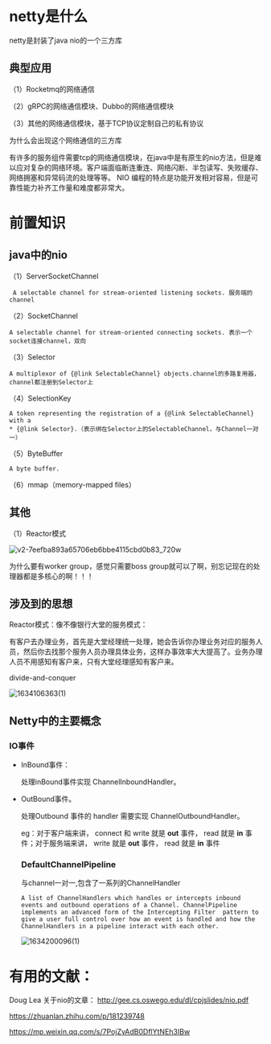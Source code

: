 # netty是什么

netty是封装了java nio的一个三方库

## 典型应用

（1）Rocketmq的网络通信

（2）gRPC的网络通信模块、Dubbo的网络通信模块

（3）其他的网络通信模块，基于TCP协议定制自己的私有协议

为什么会出现这个网络通信的三方库

有许多的服务组件需要tcp的网络通信模块，在java中是有原生的nio方法，但是难以应对复杂的网络环境。客户端面临断连重连、网络闪断、半包读写、失败缓存、网络拥塞和异常码流的处理等等。 NIO 编程的特点是功能开发相对容易，但是可靠性能力补齐工作量和难度都非常大。

# 前置知识

## java中的nio

（1）ServerSocketChannel

```
 A selectable channel for stream-oriented listening sockets. 服务端的channel
```

（2）SocketChannel

```
A selectable channel for stream-oriented connecting sockets. 表示一个socket连接channel，双向
```

（3）Selector

```
A multiplexor of {@link SelectableChannel} objects.channel的多路复用器，channel都注册到Selector上
```

（4）SelectionKey

```
A token representing the registration of a {@link SelectableChannel} with a
* {@link Selector}.（表示绑在Selector上的SelectableChannel，与Channel一对一）
```

（5）ByteBuffer

```
A byte buffer.
```

（6）mmap（memory-mapped files）



## 其他

（1）Reactor模式

![v2-7eefba893a65706eb6bbe4115cbd0b83_720w](C:\Users\236774\Desktop\学习\github\myTechNotes\netty.assets\v2-7eefba893a65706eb6bbe4115cbd0b83_720w.jpg)

为什么要有worker group，感觉只需要boss group就可以了啊，别忘记现在的处理器都是多核心的啊！！！

## 涉及到的思想

Reactor模式：像不像银行大堂的服务模式：

有客户去办理业务，首先是大堂经理统一处理，她会告诉你办理业务对应的服务人员，然后你去找那个服务人员办理具体业务，这样办事效率大大提高了。业务办理人员不用感知有客户来，只有大堂经理感知有客户来。

divide-and-conquer





![1634106363(1)](C:\Users\236774\Desktop\学习\github\myTechNotes\netty.assets\1634106363(1).jpg)



## Netty中的主要概念

### IO事件

- InBound事件：

  处理inBound事件实现 ChannelInboundHandler。

- OutBound事件。

  处理Outbound 事件的 handler 需要实现 ChannelOutboundHandler。

  eg：对于客户端来讲， connect 和 write 就是 **out** 事件， read 就是 **in** 事件；对于服务端来讲，  write 就是 **out** 事件， read 就是 **in** 事件

  

  ### DefaultChannelPipeline

  与channel一对一,包含了一系列的ChannelHandler

  ```
  A list of ChannelHandlers which handles or intercepts inbound events and outbound operations of a Channel. ChannelPipeline implements an advanced form of the Intercepting Filter  pattern to give a user full control over how an event is handled and how the ChannelHandlers in a pipeline interact with each other.
  ```

  ![1634200096(1)](C:\Users\236774\Desktop\学习\github\myTechNotes\netty.assets\1634200096(1).jpg)

  

# 有用的文献：



Doug Lea 关于nio的文章： http://gee.cs.oswego.edu/dl/cpjslides/nio.pdf

https://zhuanlan.zhihu.com/p/181239748



https://mp.weixin.qq.com/s/7PojZyAdB0DflYtNEh3IBw